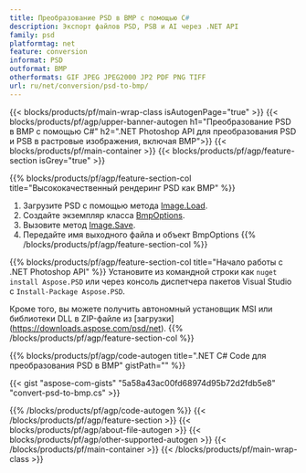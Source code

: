 ```yaml
---
title: Преобразование PSD в BMP с помощью C#
description: Экспорт файлов PSD, PSB и AI через .NET API
family: psd
platformtag: net
feature: conversion
informat: PSD
outformat: BMP
otherformats: GIF JPEG JPEG2000 JP2 PDF PNG TIFF
url: ru/net/conversion/psd-to-bmp/
---
```


{{< blocks/products/pf/main-wrap-class isAutogenPage="true" >}}
{{< blocks/products/pf/agp/upper-banner-autogen h1="Преобразование PSD в BMP с помощью C#" h2=".NET Photoshop API для преобразования PSD и PSB в растровые изображения, включая BMP">}}
{{< blocks/products/pf/main-container >}}
{{< blocks/products/pf/agp/feature-section isGrey="true" >}}

{{% blocks/products/pf/agp/feature-section-col title="Высококачественный рендеринг PSD как BMP" %}}
1. Загрузите PSD с помощью метода [Image.Load](https://apireference.aspose.com/psd/net/aspose.psd/image/methods/load/index).
1. Создайте экземпляр класса [BmpOptions](https://apireference.aspose.com/psd/net/aspose.psd.imageoptions/bmpoptions).
1. Вызовите метод [Image.Save](https://apireference.aspose.com/psd/net/aspose.psd/image/methods/save/index).
1. Передайте имя выходного файла и объект BmpOptions
{{% /blocks/products/pf/agp/feature-section-col %}}

{{% blocks/products/pf/agp/feature-section-col title="Начало работы с .NET Photoshop API" %}}
Установите из командной строки как ```nuget install Aspose.PSD``` или через консоль диспетчера пакетов Visual Studio с ```Install-Package Aspose.PSD```.

Кроме того, вы можете получить автономный установщик MSI или библиотеки DLL в ZIP-файле из [загрузки] (https://downloads.aspose.com/psd/net).
{{% /blocks/products/pf/agp/feature-section-col %}}

{{% blocks/products/pf/agp/code-autogen title=".NET C# Code для преобразования PSD в BMP" gistPath="" %}}

{{< gist "aspose-com-gists" "5a58a43ac00fd68974d95b72d2fdb5e8" "convert-psd-to-bmp.cs" >}}

{{% /blocks/products/pf/agp/code-autogen %}}
{{< /blocks/products/pf/agp/feature-section >}}
{{< blocks/products/pf/agp/about-file-autogen >}}
{{< blocks/products/pf/agp/other-supported-autogen >}}
{{< /blocks/products/pf/main-container >}}
{{< /blocks/products/pf/main-wrap-class >}}
